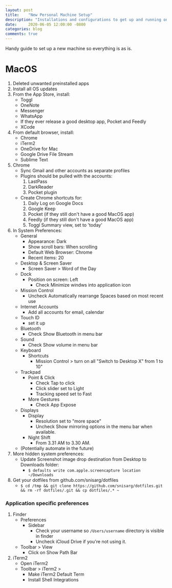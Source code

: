 ```yaml
---
layout: post
title:    "New Personal Machine Setup"
description: "Installations and configurations to get up and running on a new machine." 
date:     2020-06-05 12:00:00 -0800
categories: blog
comments: true
---
```


Handy guide to set up a new machine so everything is as is.

# MacOS

1. Deleted unwanted preinstalled apps 
1. Install all OS updates
1. From the App Store, install:
    * Toggl
    * OneNote
    * Messenger
    * WhatsApp
    * If they ever release a good desktop app, Pocket and Feedly
    * XCode
1. From default browser, install:
    * Chrome
    * iTerm2
    * OneDrive for Mac
    * Google Drive File Stream
    * Sublime Text
1. Chrome
    * Sync Gmail and other accounts as separate profiles
    * Plugins should be pulled with the accounts:
        1. LastPass
        1. DarkReader
        1. Pocket plugin
    * Create Chrome shortcuts for: 
	    1. Daily Log on Google Docs
	    1. Google Keep
	    1. Pocket (if they still don't have a good MacOS app)
	    1. Feedly (if they still don't have a good MacOS app)
	    1. Toggl Summary view, set to 'today'
1. In System Preferences:
    * General
        * Appearance: Dark
        * Show scroll bars: When scrolling
        * Default Web Browser: Chrome
        * Recent items: 20
    * Desktop & Screen Saver 
        * Screen Saver > Word of the Day
    * Dock
	    * Position on screen: Left
	        * Check Minimize windws into application icon
    * Mission Control
        * Uncheck Automatically rearrange Spaces based on most recent use
    * Internet Accounts
        * Add all accounts for email, calendar
    * Touch ID
        * set it up
    * Bluetooth
        * Check Show Bluetooth in menu bar
    * Sound
        * Check Show volume in menu bar
    * Keyboard
        * Shortcuts
            * Mission Control > turn on all "Switch to Desktop X" from 1 to 10"
    * Trackpad
        * Point & Click
            * Check Tap to click
            * Click slider set to Light
            * Tracking speed set to Fast
        * More Gestures
            * Check App Expose
    * Displays
        * Display
            * Resolution set to "more space"
            * Uncheck Show mirroring options in the menu bar when available.
        * Night Shift
            * From 3.31 AM to 3.30 AM.
    * (Potentially automate in the future)
1. More hidden system preferences:
    * Update Screenshot image drop destination from Desktop to Downloads folder:
        * `$ defaults write com.apple.screencapture location ~/Downloads`
1. Get your dotfiles from github.com/snisarg/dotfiles
    * `$ cd /tmp && git clone https://github.com/snisarg/dotfiles.git && rm -rf dotfiles/.git && cp dotfiles/.* ~` 

### Application specific preferences 

1. Finder
    * Preferences 
        * Sidebar
            * Check your username so `/Users/username` directory is visible in finder
            * Uncheck iCloud Drive if you're not using it.
    * Toolbar > View
        * Click on Show Path Bar
1. iTerm2
    * Open iTerm2
    * Toolbar > iTerm2 > 
        * Make iTerm2 Default Term
        * Install Shell Integrations 

